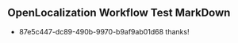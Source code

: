## OpenLocalization Workflow Test MarkDown
* 87e5c447-dc89-490b-9970-b9af9ab01d68 
thanks!<!--HONumber=Mar16_HO2-->
